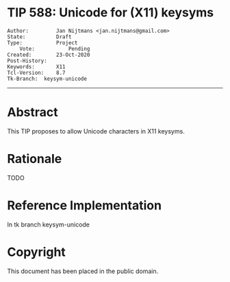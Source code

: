 # TIP 588: Unicode for (X11) keysyms
	Author:         Jan Nijtmans <jan.nijtmans@gmail.com>
	State:          Draft
	Type:           Project
        Vote:           Pending
	Created:        23-Oct-2020
	Post-History:   
	Keywords:       X11
	Tcl-Version:    8.7
	Tk-Branch:	keysym-unicode
-----

# Abstract

This TIP proposes to allow Unicode characters in X11 keysyms.

# Rationale

TODO

# Reference Implementation

In tk branch keysym-unicode

# Copyright

This document has been placed in the public domain.
